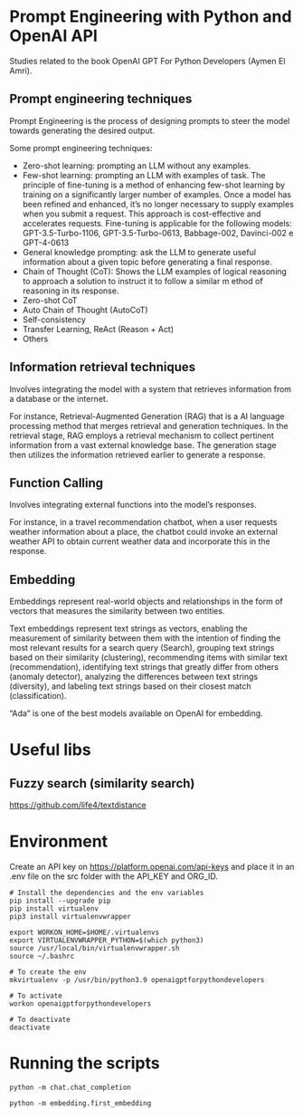 # Prompt Engineering with Python and OpenAI API

Studies related to the book OpenAI GPT For Python Developers (Aymen El Amri).

## Prompt engineering techniques

Prompt Engineering is the process of designing prompts to steer the model towards generating the desired output.

Some prompt engineering techniques:

- Zero-shot learning: prompting an LLM without any examples.
- Few-shot learning: prompting an LLM with examples of task. The principle of fine-tuning is a method of enhancing few-shot learning by training on a significantly larger number of examples. Once a model has been refined and enhanced, it’s no longer necessary to supply examples when you submit a request. This approach is cost-effective and accelerates requests. Fine-tuning is applicable for the following models: GPT-3.5-Turbo-1106, GPT-3.5-Turbo-0613, Babbage-002, Davinci-002 e GPT-4-0613
- General knowledge prompting: ask the LLM to generate useful information about a given topic before generating a final response.
- Chain of Thought (CoT): Shows the LLM examples of logical reasoning to approach a solution to instruct it to follow a similar m ethod of reasoning in its response.
- Zero-shot CoT
- Auto Chain of Thought (AutoCoT)
- Self-consistency
- Transfer Learning, ReAct (Reason + Act)
- Others

## Information retrieval techniques
Involves integrating the model with a system that retrieves information from a database or the internet.

For instance, Retrieval-Augmented Generation (RAG) that is a AI language processing method that merges retrieval and generation techniques. In the retrieval stage, RAG employs a retrieval mechanism to collect pertinent information from a vast external knowledge base. The generation stage then utilizes the information retrieved earlier to generate a response.

## Function Calling 
 
Involves integrating external functions into the model’s responses. 
 
For instance, in a travel recommendation chatbot, when a user requests weather information about a place, the chatbot could invoke an external weather API to obtain current weather data and incorporate this in the response.

## Embedding

Embeddings represent real-world objects and relationships in the form of vectors that measures the similarity between two entities.

 Text embeddings represent text strings as vectors, enabling the measurement of similarity between them with the intention of finding the most relevant results for a search query (Search), grouping text strings based on their similarity (clustering), recommending items with similar text (recommendation), identifying text strings that greatly differ from others (anomaly detector), analyzing the differences between text strings (diversity), and labeling text strings based on their closest match (classification).

 “Ada” is one of the best models available on OpenAI for embedding.


# Useful libs

## Fuzzy search (similarity search)

 https://github.com/life4/textdistance
 

# Environment

Create an API key on https://platform.openai.com/api-keys and place it in an .env file on the src folder with the API_KEY and ORG_ID.

```
# Install the dependencies and the env variables
pip install --upgrade pip
pip install virtualenv
pip3 install virtualenvwrapper

export WORKON_HOME=$HOME/.virtualenvs
export VIRTUALENVWRAPPER_PYTHON=$(which python3)
source /usr/local/bin/virtualenvwrapper.sh
source ~/.bashrc

# To create the env
mkvirtualenv -p /usr/bin/python3.9 openaigptforpythondevelopers

# To activate
workon openaigptforpythondevelopers

# To deactivate
deactivate
```

# Running the scripts

```
python -m chat.chat_completion

python -m embedding.first_embedding
```
